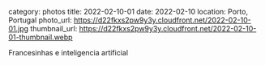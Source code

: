 category: photos 
title: 2022-02-10-01
date: 2022-02-10
location: Porto, Portugal
photo_url: https://d22fkxs2pw9y3y.cloudfront.net/2022-02-10-01.jpg
thumbnail_url: https://d22fkxs2pw9y3y.cloudfront.net/2022-02-10-01-thumbnail.webp

Francesinhas e inteligencia artificial